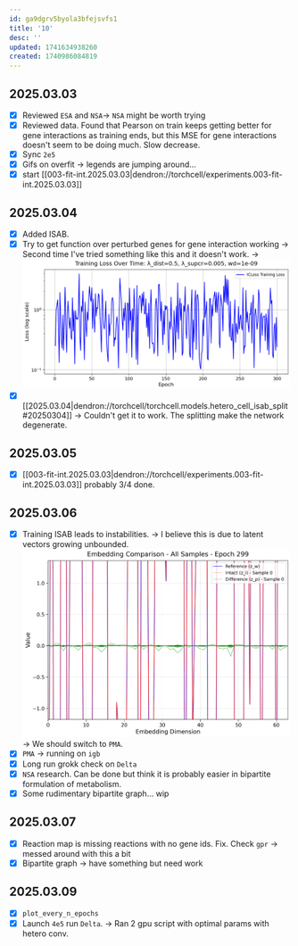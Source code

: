 ```yaml
---
id: ga9dgrv5byola3bfejsvfs1
title: '10'
desc: ''
updated: 1741634938260
created: 1740986084819
---
```


## 2025.03.03

- [x] Reviewed `ESA` and `NSA`→ `NSA` might be worth trying
- [x] Reviewed data. Found that Pearson on train keeps getting better for gene interactions as training ends, but this MSE for gene interactions doesn't seem to be doing much. Slow decrease.
- [x] Sync `2e5`
- [x] Gifs on overfit → legends are jumping around...
- [x] start [[003-fit-int.2025.03.03|dendron://torchcell/experiments.003-fit-int.2025.03.03]]

## 2025.03.04

- [x] Added ISAB.
- [x] Try to get function over perturbed genes for gene interaction working → Second time I've tried something like this and it doesn't work. → ![](./assets/images/hetero_cell_isab_gene_interaction_split_training_loss_2025-03-04-20-17-32.png)
- [x] [[2025.03.04|dendron://torchcell/torchcell.models.hetero_cell_isab_split#20250304]] → Couldn't get it to work. The splitting make the network degenerate.

## 2025.03.05

- [x] [[003-fit-int.2025.03.03|dendron://torchcell/experiments.003-fit-int.2025.03.03]] probably 3/4 done.

## 2025.03.06

- [x] Training ISAB leads to instabilities. → I believe this is due to latent vectors growing unbounded. ![](./assets/images/embedding_plots_hetero_cell_isab_no_layer_norm/embedding_all_samples_epoch299.png) → We should switch to `PMA`.
- [x] `PMA` → running on `igb`
- [x] Long run grokk check on `Delta`
- [x] `NSA` research. Can be done but think it is probably easier in bipartite formulation of metabolism.
- [x] Some rudimentary bipartite graph... wip

## 2025.03.07

- [x] Reaction map is missing reactions with no gene ids. Fix. Check `gpr` → messed around with this a bit
- [x] Bipartite graph → have something but need work

## 2025.03.09

- [x] `plot_every_n_epochs`
- [x] Launch `4e5` run `Delta`. → Ran 2 gpu script with optimal params with hetero conv. 
